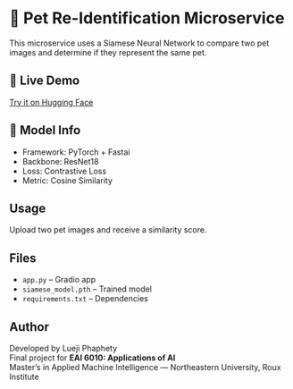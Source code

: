 
# 🐾 Pet Re-Identification Microservice

This microservice uses a Siamese Neural Network to compare two pet images and determine if they represent the same pet.

## 🚀 Live Demo

[Try it on Hugging Face](https://huggingface.co/spaces/your-username/pet-reid)

## 🧠 Model Info

- Framework: PyTorch + Fastai
- Backbone: ResNet18
- Loss: Contrastive Loss
- Metric: Cosine Similarity

## Usage

Upload two pet images and receive a similarity score.

## Files

- `app.py` – Gradio app
- `siamese_model.pth` – Trained model
- `requirements.txt` – Dependencies

## Author

Developed by Lueji Phaphety  
Final project for **EAI 6010: Applications of AI**  
Master’s in Applied Machine Intelligence — Northeastern University, Roux Institute
